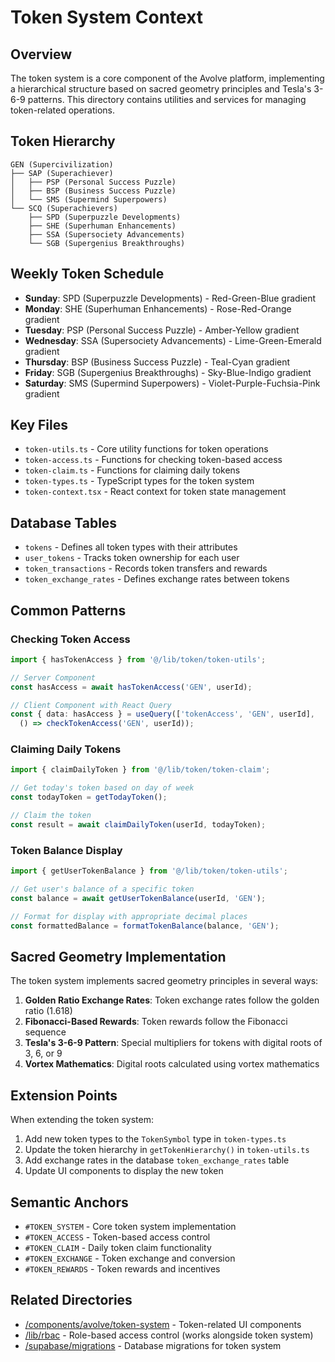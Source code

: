 # Token System Context

## Overview

The token system is a core component of the Avolve platform, implementing a hierarchical structure based on sacred geometry principles and Tesla's 3-6-9 patterns. This directory contains utilities and services for managing token-related operations.

## Token Hierarchy

```
GEN (Supercivilization)
├── SAP (Superachiever)
│   ├── PSP (Personal Success Puzzle)
│   ├── BSP (Business Success Puzzle)
│   └── SMS (Supermind Superpowers)
└── SCQ (Superachievers)
    ├── SPD (Superpuzzle Developments)
    ├── SHE (Superhuman Enhancements)
    ├── SSA (Supersociety Advancements)
    └── SGB (Supergenius Breakthroughs)
```

## Weekly Token Schedule

- **Sunday**: SPD (Superpuzzle Developments) - Red-Green-Blue gradient
- **Monday**: SHE (Superhuman Enhancements) - Rose-Red-Orange gradient
- **Tuesday**: PSP (Personal Success Puzzle) - Amber-Yellow gradient
- **Wednesday**: SSA (Supersociety Advancements) - Lime-Green-Emerald gradient
- **Thursday**: BSP (Business Success Puzzle) - Teal-Cyan gradient
- **Friday**: SGB (Supergenius Breakthroughs) - Sky-Blue-Indigo gradient
- **Saturday**: SMS (Supermind Superpowers) - Violet-Purple-Fuchsia-Pink gradient

## Key Files

- `token-utils.ts` - Core utility functions for token operations
- `token-access.ts` - Functions for checking token-based access
- `token-claim.ts` - Functions for claiming daily tokens
- `token-types.ts` - TypeScript types for the token system
- `token-context.tsx` - React context for token state management

## Database Tables

- `tokens` - Defines all token types with their attributes
- `user_tokens` - Tracks token ownership for each user
- `token_transactions` - Records token transfers and rewards
- `token_exchange_rates` - Defines exchange rates between tokens

## Common Patterns

### Checking Token Access

```typescript
import { hasTokenAccess } from '@/lib/token/token-utils';

// Server Component
const hasAccess = await hasTokenAccess('GEN', userId);

// Client Component with React Query
const { data: hasAccess } = useQuery(['tokenAccess', 'GEN', userId], 
  () => checkTokenAccess('GEN', userId));
```

### Claiming Daily Tokens

```typescript
import { claimDailyToken } from '@/lib/token/token-claim';

// Get today's token based on day of week
const todayToken = getTodayToken();

// Claim the token
const result = await claimDailyToken(userId, todayToken);
```

### Token Balance Display

```typescript
import { getUserTokenBalance } from '@/lib/token/token-utils';

// Get user's balance of a specific token
const balance = await getUserTokenBalance(userId, 'GEN');

// Format for display with appropriate decimal places
const formattedBalance = formatTokenBalance(balance, 'GEN');
```

## Sacred Geometry Implementation

The token system implements sacred geometry principles in several ways:

1. **Golden Ratio Exchange Rates**: Token exchange rates follow the golden ratio (1.618)
2. **Fibonacci-Based Rewards**: Token rewards follow the Fibonacci sequence
3. **Tesla's 3-6-9 Pattern**: Special multipliers for tokens with digital roots of 3, 6, or 9
4. **Vortex Mathematics**: Digital roots calculated using vortex mathematics

## Extension Points

When extending the token system:

1. Add new token types to the `TokenSymbol` type in `token-types.ts`
2. Update the token hierarchy in `getTokenHierarchy()` in `token-utils.ts`
3. Add exchange rates in the database `token_exchange_rates` table
4. Update UI components to display the new token

## Semantic Anchors

- `#TOKEN_SYSTEM` - Core token system implementation
- `#TOKEN_ACCESS` - Token-based access control
- `#TOKEN_CLAIM` - Daily token claim functionality
- `#TOKEN_EXCHANGE` - Token exchange and conversion
- `#TOKEN_REWARDS` - Token rewards and incentives

## Related Directories

- [/components/avolve/token-system](/components/avolve/token-system) - Token-related UI components
- [/lib/rbac](/lib/rbac) - Role-based access control (works alongside token system)
- [/supabase/migrations](/supabase/migrations) - Database migrations for token system

